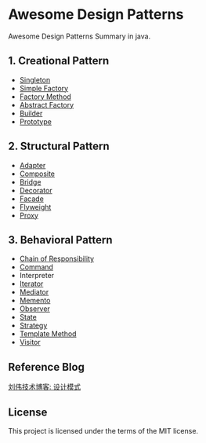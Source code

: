 # Awesome Design Patterns
Awesome Design Patterns Summary in java.

## 1. Creational Pattern
- [Singleton](https://github.com/SunnyMarkLiu/AwesomeDesignPatterns/tree/master/CreationalPattern/Singleton)
- [Simple Factory](https://github.com/SunnyMarkLiu/AwesomeDesignPatterns/tree/master/CreationalPattern/SimpleFactory)
- [Factory Method](https://github.com/SunnyMarkLiu/Awesome-Design-Patterns/tree/master/CreationalPattern/FactoryMethod)
- [Abstract Factory](https://github.com/SunnyMarkLiu/Awesome-Design-Patterns/tree/master/CreationalPattern/AbstractFactory)
- [Builder](https://github.com/SunnyMarkLiu/Awesome-Design-Patterns/tree/master/CreationalPattern/Builder)
- [Prototype](https://github.com/SunnyMarkLiu/Awesome-Design-Patterns/tree/master/CreationalPattern/Prototype)

## 2. Structural Pattern
- [Adapter](https://github.com/SunnyMarkLiu/Awesome-Design-Patterns/tree/master/StructuralPattern/Adapter)
- [Composite](https://github.com/SunnyMarkLiu/Awesome-Design-Patterns/tree/master/StructuralPattern/Composite)
- [Bridge](https://github.com/SunnyMarkLiu/Awesome-Design-Patterns/tree/master/StructuralPattern/Bridge)
- [Decorator](https://github.com/SunnyMarkLiu/Awesome-Design-Patterns/tree/master/StructuralPattern/Decorator)
- [Facade](https://github.com/SunnyMarkLiu/Awesome-Design-Patterns/tree/master/StructuralPattern/Facade)
- [Flyweight](https://github.com/SunnyMarkLiu/Awesome-Design-Patterns/tree/master/StructuralPattern/Flyweight)
- [Proxy](https://github.com/SunnyMarkLiu/Awesome-Design-Patterns/tree/master/StructuralPattern/Proxy)

## 3. Behavioral Pattern
- [Chain of Responsibility](https://github.com/SunnyMarkLiu/Awesome-Design-Patterns/tree/master/BehavioralPattern/ChainOfResponsibility)
- [Command](https://github.com/SunnyMarkLiu/Awesome-Design-Patterns/tree/master/BehavioralPattern/Command)
- Interpreter
- [Iterator](https://github.com/SunnyMarkLiu/Awesome-Design-Patterns/tree/master/BehavioralPattern/Iterator)
- [Mediator](https://github.com/SunnyMarkLiu/Awesome-Design-Patterns/tree/master/BehavioralPattern/Mediator)
- [Memento](https://github.com/SunnyMarkLiu/Awesome-Design-Patterns/tree/master/BehavioralPattern/Memento)
- [Observer](https://github.com/SunnyMarkLiu/Awesome-Design-Patterns/tree/master/BehavioralPattern/Observer)
- [State](https://github.com/SunnyMarkLiu/Awesome-Design-Patterns/tree/master/BehavioralPattern/State)
- [Strategy](https://github.com/SunnyMarkLiu/Awesome-Design-Patterns/tree/master/BehavioralPattern/Strategy)
- [Template Method](https://github.com/SunnyMarkLiu/Awesome-Design-Patterns/tree/master/BehavioralPattern/TemplateMethod)
- [Visitor](https://github.com/SunnyMarkLiu/Awesome-Design-Patterns/tree/master/BehavioralPattern/Visitor)

## Reference Blog
[刘伟技术博客: 设计模式](http://blog.csdn.net/lovelion/article/details/17517213)

## License

This project is licensed under the terms of the MIT license.
